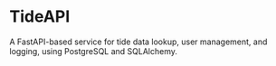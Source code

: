 # TideAPI
A FastAPI-based service for tide data lookup, user management, and logging, using PostgreSQL and SQLAlchemy.
